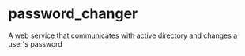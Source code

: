 # password_changer
A web service that communicates with active directory and changes a user's password
